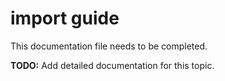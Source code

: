 # import guide

This documentation file needs to be completed.

**TODO:** Add detailed documentation for this topic.

